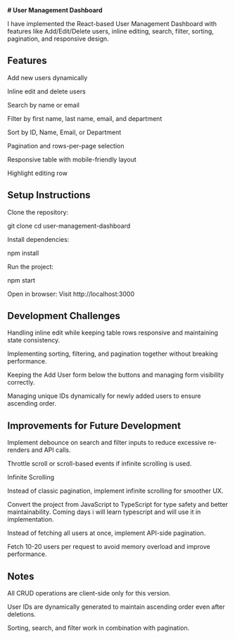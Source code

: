 **# **User Management Dashboard****

I have implemented the React-based User Management Dashboard with features like Add/Edit/Delete users, inline editing, search, filter, sorting, pagination, and responsive design.

## Features

Add new users dynamically

Inline edit and delete users

Search by name or email

Filter by first name, last name, email, and department

Sort by ID, Name, Email, or Department

Pagination and rows-per-page selection

Responsive table with mobile-friendly layout

Highlight editing row

## Setup Instructions

Clone the repository:

git clone <your-repo-url>
cd user-management-dashboard


Install dependencies:

npm install


Run the project:

npm start


Open in browser:
Visit http://localhost:3000

## Development Challenges

Handling inline edit while keeping table rows responsive and maintaining state consistency.

Implementing sorting, filtering, and pagination together without breaking performance.

Keeping the Add User form below the buttons and managing form visibility correctly.

Managing unique IDs dynamically for newly added users to ensure ascending order.

## Improvements for Future Development

Implement debounce on search and filter inputs to reduce excessive re-renders and API calls.

Throttle scroll or scroll-based events if infinite scrolling is used.

Infinite Scrolling

Instead of classic pagination, implement infinite scrolling for smoother UX.

Convert the project from JavaScript to TypeScript for type safety and better maintainability. Coming days i will learn typescript and will use it in implementation.

Instead of fetching all users at once, implement API-side pagination.

Fetch 10-20 users per request to avoid memory overload and improve performance.

## Notes

All CRUD operations are client-side only for this version.

User IDs are dynamically generated to maintain ascending order even after deletions.

Sorting, search, and filter work in combination with pagination.